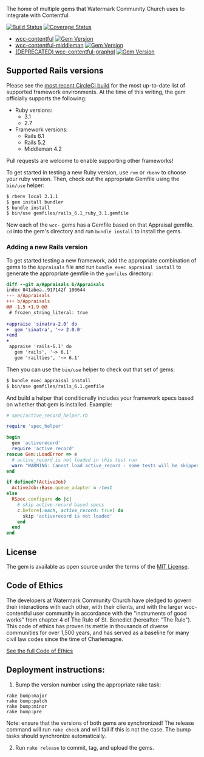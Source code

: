 The home of multiple gems that Watermark Community Church uses to integrate with
Contentful.

[![Build Status](https://circleci.com/gh/watermarkchurch/wcc-contentful.svg?style=svg)](https://circleci.com/gh/watermarkchurch/wcc-contentful)
[![Coverage Status](https://coveralls.io/repos/github/watermarkchurch/wcc-contentful/badge.svg?branch=master)](https://coveralls.io/github/watermarkchurch/wcc-contentful?branch=master)

* [wcc-contentful](./wcc-contentful) [![Gem Version](https://badge.fury.io/rb/wcc-contentful.svg)](https://rubygems.org/gems/wcc-contentful)
* [wcc-contentful-middleman](./wcc-contentful-middleman) [![Gem Version](https://badge.fury.io/rb/wcc-contentful-middleman.svg)](https://rubygems.org/gems/wcc-contentful-middleman)
* [(DEPRECATED) wcc-contentful-graphql](./wcc-contentful-graphql) [![Gem Version](https://badge.fury.io/rb/wcc-contentful-graphql.svg)](https://rubygems.org/gems/wcc-contentful-graphql)

## Supported Rails versions

Please see the [most recent CircleCI build](https://app.circleci.com/pipelines/github/watermarkchurch/wcc-contentful?branch=master) for the most
up-to-date list of supported framework environments.  At the time of this writing, 
the gem officially supports the following:

* Ruby versions:
  * 3.1
  * 2.7
* Framework versions:
  * Rails 6.1
  * Rails 5.2
  * Middleman 4.2

Pull requests are welcome to enable supporting other frameworks!

To get started in testing a new Ruby version, use `rvm` or `rbenv` to choose your
ruby version.  Then, check out the appropriate Gemfile using the `bin/use` helper:

```bash
$ rbenv local 3.1.1
$ gem install bundler
$ bundle install
$ bin/use gemfiles/rails_6.1_ruby_3.1.gemfile
```

Now each of the `wcc-` gems has a Gemfile based on that Appraisal gemfile.  `cd`
into the gem's directory and run `bundle install` to install the gems. 

### Adding a new Rails version

To get started testing a new framework, add the appropriate combination of gems to the `Appraisals` file
and run `bundle exec appraisal install` to generate the appropriate gemfile in the `gemfiles` directory:

```diff
diff --git a/Appraisals b/Appraisals
index 041abea..917142f 100644
--- a/Appraisals
+++ b/Appraisals
@@ -1,5 +1,9 @@
 # frozen_string_literal: true
 
+appraise 'sinatra-2.0' do
+  gem 'sinatra', '~> 2.0.0'
+end
+
 appraise 'rails-6.1' do
   gem 'rails', '~> 6.1'
   gem 'railties', '~> 6.1'
```

Then you can use the `bin/use` helper to check out that set of gems:

```bash
$ bundle exec appraisal install
$ bin/use gemfiles/rails_6.1.gemfile
```

And build a helper that conditionally includes your framework specs based on whether
that gem is installed.  Example:

```rb
# spec/active_record_helper.rb

require 'spec_helper'

begin
  gem 'activerecord'
  require 'active_record'
rescue Gem::LoadError => e
  # active_record is not loaded in this test run
  warn "WARNING: Cannot load active_record - some tests will be skipped\n#{e}"
end

if defined?(ActiveJob)
  ActiveJob::Base.queue_adapter = :test
else
  RSpec.configure do |c|
    # skip active record based specs
    c.before(:each, active_record: true) do
      skip 'activerecord is not loaded'
    end
  end
end

```

## License

The gem is available as open source under the terms of the [MIT License](http://opensource.org/licenses/MIT).

## Code of Ethics

The developers at Watermark Community Church have pledged to govern their interactions with each other, with their clients, and with the larger wcc-contentful user community in accordance with the "instruments of good works" from chapter 4 of The Rule of St. Benedict (hereafter: "The Rule"). This code of ethics has proven its mettle in thousands of diverse communities for over 1,500 years, and has served as a baseline for many civil law codes since the time of Charlemagne.

[See the full Code of Ethics](./CODE_OF_ETHICS.md)


## Deployment instructions:

1) Bump the version number using the appropriate rake task:

```
rake bump:major
rake bump:patch
rake bump:minor
rake bump:pre
```

Note: ensure that the versions of both gems are synchronized!  The release command
will run `rake check` and will fail if this is not the case.  The bump tasks should
synchronize automatically.

2) Run `rake release` to commit, tag, and upload the gems.
